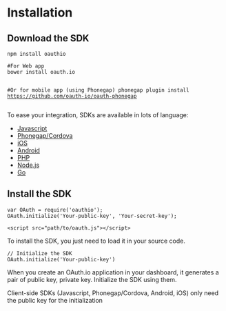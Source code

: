 # Installation

## Download the SDK

<div class="code-block Node"><pre><code class="highlight bash">npm install oauthio</code></pre></div>

<div class="code-block Javascript"><pre><code class="highlight bash">#For Web app
bower install oauth.io

#Or for mobile app (using Phonegap)
phonegap plugin install https://github.com/oauth-io/oauth-phonegap</code></pre></div>

To ease your integration, SDKs are available in lots of language:

- [Javascript](https://github.com/oauth-io/oauth-js)
- [Phonegap/Cordova](https://github.com/oauth-io/oauth-phonegap)
- [iOS](https://github.com/oauth-io/oauth-ios)
- [Android](https://github.com/oauth-io/oauth-android)
- [PHP](https://github.com/oauth-io/sdk-php)
- [Node.js](https://github.com/oauth-io/sdk-node)
- [Go](https://github.com/oauth-io/sdk-go)

## Install the SDK

<div class="code-block Node"><pre><code class="highlight javascript">var OAuth = require('oauthio');
OAuth.initialize('Your-public-key', 'Your-secret-key');</code></pre></div>

<div class="code-block Javascript Phonegap"><pre><code class="highlight html">&lt;script src="path/to/oauth.js"&gt;&lt;/script&gt;</code></pre></div>

To install the SDK, you just need to load it in your source code.

<div class="code-block Javascript Phonegap"><pre><code class="highlight javascript">// Initialize the SDK
OAuth.initialize('Your-public-key')</code></pre></div>

When you create an OAuth.io application in your dashboard, it generates a pair of public key, private key. Initialize the SDK using them.

<aside class="notice">Client-side SDKs (Javascript, Phonegap/Cordova, Android, iOS) only need the public key for the initialization</aside>
